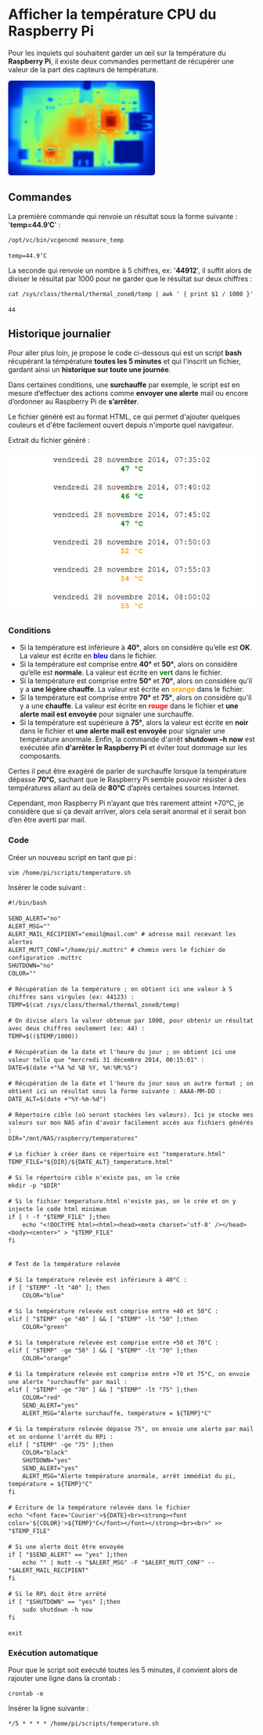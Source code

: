 <h1>Afficher la température CPU du Raspberry Pi</h1>

Pour les inquiets qui souhaitent garder un œil sur la température du <b>Raspberry Pi</b>, il existe deux commandes permettant de récupérer une valeur de la part des capteurs de température.

![ss](https://raw.githubusercontent.com/lbr38/documentation/main/docs/images/raspberrypi/thermal.png)

<h2>Commandes</h2>

La première commande qui renvoie un résultat sous la forme suivante : '<b>temp=44.9’C</b>' :

```
/opt/vc/bin/vcgencmd measure_temp

temp=44.9’C
```

La seconde qui renvoie un nombre à 5 chiffres, ex: '<b>44912</b>', il suffit alors de diviser le résultat par 1000 pour ne garder que le résultat sur deux chiffres :

```
cat /sys/class/thermal/thermal_zone0/temp | awk ' { print $1 / 1000 }'

44
```

<h2>Historique journalier</h2>

Pour aller plus loin, je propose le code ci-dessous qui est un script <b>bash</b> récupérant la témpérature <b>toutes les 5 minutes</b> et qui l'inscrit un fichier, gardant ainsi un <b>historique sur toute une journée</b>.

Dans certaines conditions, une <b>surchauffe</b> par exemple, le script est en mesure d’effectuer des actions comme <b>envoyer une alerte</b> mail ou encore d’ordonner au Raspberry Pi de <b>s’arrêter</b>.

Le fichier généré est au format HTML, ce qui permet d'ajouter quelques couleurs et d'être facilement ouvert depuis n'importe quel navigateur.

Extrait du fichier généré :

![ss](https://raw.githubusercontent.com/lbr38/documentation/main/docs/images/raspberrypi/temp_repport.png)

<h3>Conditions</h3>

- Si la température est inférieure à <b>40°</b>, alors on considère qu’elle est <b>OK</b>. La valeur est écrite en <span style="color:blue"><b>bleu</b></span> dans le fichier.
- Si la température est comprise entre <b>40°</b> et <b>50°</b>, alors on considère qu’elle est <b>normale</b>. La valeur est écrite en <span style="color:green"><b>vert</b></span> dans le fichier.
- Si la température est comprise entre <b>50°</b> et <b>70°</b>, alors on considère qu’il y a <b>une légère chauffe</b>. La valeur est écrite en <span style="color:orange"><b>orange</b></span> dans le fichier.
- Si la température est comprise entre <b>70°</b> et <b>75°</b>, alors on considère qu'il y a une <b>chauffe</b>. La valeur est écrite en <span style="color:red"><b>rouge</b></span> dans le fichier et <b>une alerte mail est envoyée</b> pour signaler une surchauffe.
- Si la température est supérieure à <b>75°</b>, alors la valeur est écrite en <b>noir</b> dans le fichier et <b>une alerte mail est envoyée</b> pour signaler une température anormale. Enfin, la commande d'arrêt <b>shutdown –h now</b> est exécutée afin <b>d'arrêter le Raspberry Pi</b> et éviter tout dommage sur les composants.

Certes il peut être exagéré de parler de surchauffe lorsque la température dépasse <b>70°C</b>, sachant que le Raspberry Pi semble pouvoir résister à des températures allant au delà de <b>80°C</b> d’après certaines sources Internet.

Cependant, mon Raspberry Pi n’ayant que très rarement atteint +70°C, je considère que si ça devait arriver, alors cela serait anormal et il serait bon d’en être averti par mail.

<h3>Code</h3>

Créer un nouveau script en tant que pi :

```
vim /home/pi/scripts/temperature.sh
```

Insérer le code suivant :


```
#!/bin/bash

SEND_ALERT="no"
ALERT_MSG=""
ALERT_MAIL_RECIPIENT="email@mail.com" # adresse mail recevant les alertes
ALERT_MUTT_CONF="/home/pi/.muttrc" # chemin vers le fichier de configuration .muttrc
SHUTDOWN="no"
COLOR=""

# Récupération de la température ; on obtient ici une valeur à 5 chiffres sans virgules (ex: 44123) :
TEMP=$(cat /sys/class/thermal/thermal_zone0/temp)

# On divise alors la valeur obtenue par 1000, pour obtenir un résultat avec deux chiffres seulement (ex: 44) :
TEMP=$(($TEMP/1000))

# Récupération de la date et l'heure du jour ; on obtient ici une valeur telle que "mercredi 31 décembre 2014, 00:15:01" :
DATE=$(date +"%A %d %B %Y, %H:%M:%S")

# Récupération de la date et l'heure du jour sous un autre format ; on obtient ici un résultat sous la forme suivante : AAAA-MM-DD :
DATE_ALT=$(date +"%Y-%m-%d")

# Répertoire cible (où seront stockées les valeurs). Ici je stocke mes valeurs sur mon NAS afin d'avoir facilement accès aux fichiers générés :
DIR="/mnt/NAS/raspberry/temperatures"

# Le fichier à créer dans ce répertoire est "temperature.html"
TEMP_FILE="${DIR}/${DATE_ALT}_temperature.html"

# Si le répertoire cible n'existe pas, on le crée
mkdir -p "$DIR"

# Si le fichier temperature.html n'existe pas, on le crée et on y injecte le code html minimum
if [ ! -f "$TEMP_FILE" ];then
    echo "<!DOCTYPE html><html><head><meta charset='utf-8' /></head><body><center>" > "$TEMP_FILE"
fi


# Test de la température relevée

# Si la température relevée est inférieure à 40°C :
if [ "$TEMP" -lt "40" ]; then
    COLOR="blue"

# Si la température relevée est comprise entre +40 et 50°C :
elif [ "$TEMP" -ge "40" ] && [ "$TEMP" -lt "50" ];then
    COLOR="green"

# Si la température relevée est comprise entre +50 et 70°C :
elif [ "$TEMP" -ge "50" ] && [ "$TEMP" -lt "70" ];then
    COLOR="orange"

# Si la température relevée est comprise entre +70 et 75°C, on envoie une alerte "surchauffe" par mail :
elif [ "$TEMP" -ge "70" ] && [ "$TEMP" -lt "75" ];then
    COLOR="red"
    SEND_ALERT="yes"
    ALERT_MSG="Alerte surchauffe, température = ${TEMP}°C"

# Si la température relevée dépasse 75°, on envoie une alerte par mail et on ordonne l'arrêt du RPi :
elif [ "$TEMP" -ge "75" ];then
    COLOR="black"
    SHUTDOWN="yes"
    SEND_ALERT="yes"
    ALERT_MSG="Alerte température anormale, arrêt immédiat du pi, température = ${TEMP}°C"
fi

# Ecriture de la température relevée dans le fichier
echo "<font face='Courier'>${DATE}<br><strong><font color='${COLOR}'>${TEMP}°C</font></font></strong><br><br>" >> "$TEMP_FILE"

# Si une alerte doit être envoyée
if [ "$SEND_ALERT" == "yes" ];then
    echo "" | mutt -s "$ALERT_MSG" -F "$ALERT_MUTT_CONF" -- "$ALERT_MAIL_RECIPIENT"
fi

# Si le RPi doit être arrêté
if [ "$SHUTDOWN" == "yes" ];then
    sudo shutdown -h now
fi

exit
```

<h3>Exécution automatique</h3>

Pour que le script soit exécuté toutes les 5 minutes, il convient alors de rajouter une ligne dans la crontab :

```
crontab -e
```

Insérer la ligne suivante :

```
*/5 * * * * /home/pi/scripts/temperature.sh
```
